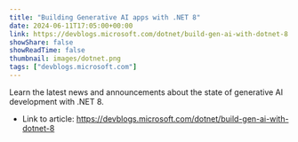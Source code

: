 ```yaml
---
title: "Building Generative AI apps with .NET 8"
date: 2024-06-11T17:05:00+00:00
link: https://devblogs.microsoft.com/dotnet/build-gen-ai-with-dotnet-8
showShare: false
showReadTime: false
thumbnail: images/dotnet.png
tags: ["devblogs.microsoft.com"]
---
```

Learn the latest news and announcements about the state of generative AI development with .NET 8.

- Link to article: https://devblogs.microsoft.com/dotnet/build-gen-ai-with-dotnet-8